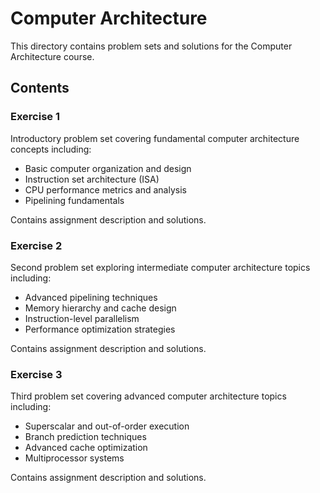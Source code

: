 # Computer Architecture

This directory contains problem sets and solutions for the Computer Architecture course.

## Contents

### Exercise 1
Introductory problem set covering fundamental computer architecture concepts including:
- Basic computer organization and design
- Instruction set architecture (ISA)
- CPU performance metrics and analysis
- Pipelining fundamentals

Contains assignment description and solutions.

### Exercise 2
Second problem set exploring intermediate computer architecture topics including:
- Advanced pipelining techniques
- Memory hierarchy and cache design
- Instruction-level parallelism
- Performance optimization strategies

Contains assignment description and solutions.

### Exercise 3
Third problem set covering advanced computer architecture topics including:
- Superscalar and out-of-order execution
- Branch prediction techniques
- Advanced cache optimization
- Multiprocessor systems

Contains assignment description and solutions.
